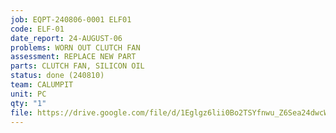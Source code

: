 ```yaml
---
job: EQPT-240806-0001 ELF01
code: ELF-01
date_report: 24-AUGUST-06
problems: WORN OUT CLUTCH FAN
assessment: REPLACE NEW PART
parts: CLUTCH FAN, SILICON OIL
status: done (240810)
team: CALUMPIT
unit: PC
qty: "1"
file: https://drive.google.com/file/d/1Eglgz6lii0Bo2TSYfnwu_Z6Sea24dwcW/view?usp=sharing
---
```

